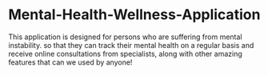 # Mental-Health-Wellness-Application
This application is designed for persons who are suffering from mental instability. so that they can track their mental health on a regular basis and receive online consultations from specialists, along with other amazing features that can we used by anyone!
